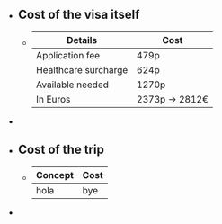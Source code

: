 - ## Cost of the visa itself
	- | Details | Cost |
	  | --- | --- |
	  |Application fee| 479p|
	  |Healthcare surcharge|624p|
	  |Available needed|1270p|
	  | In Euros | 2373p -> 2812€|
-
- ## Cost of the trip
	- | Concept | Cost |
	  | --- | --- |
	  | hola | bye|
-